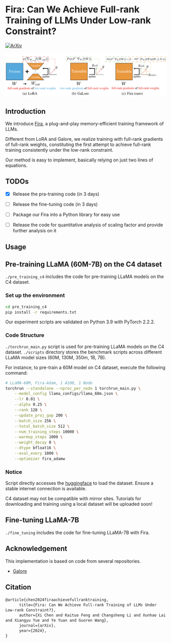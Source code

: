 # Fira: Can We Achieve Full-rank Training of LLMs Under Low-rank Constraint?

[![ArXiv](https://img.shields.io/badge/ArXiv-<2410.01623>-<COLOR>.svg)](https://arxiv.org/abs/2410.01623)



![](./assests/framework.png)

## Introduction

We introduce [Fira](https://arxiv.org/abs/2410.01623), a plug-and-play memory-efficient training framework of LLMs. 

Different from LoRA and Galore, we realize training with full-rank gradients of full-rank weights, constituting the first attempt to achieve full-rank training consistently under the low-rank constraint.

Our method is easy to implement, basically relying on just two lines of equations.


## TODOs

- [x] Release the pra-training code (in 3 days)
- [ ] Release the fine-tuning code (in 3 days)
- [ ] Package our Fira into a Python library for easy use
- [ ] Release the code for quantitative analysis of scaling factor and provide further analysis on it



## Usage

## Pre-training LLaMA (60M-7B) on the C4 dataset

`./pre_training_c4` includes the code for pre-training LLaMA models on the C4 dataset.

### Set up the environment
```bash
cd pre_training_c4
pip install -r requirements.txt
```
Our experiment scripts are validated on Python 3.9 with PyTorch 2.2.2.

### Code Structure
`./torchrun_main.py` script is used for pre-training LLaMA models on the C4 dataset. 
`./scripts` directory stores the benchmark scripts across different LLaMA model sizes (60M, 130M, 350m, 1B, 7B).

For instance, to pre-train a 60M model on C4 dataset, execute the following command:
```bash
# LLaMA-60M, Fira-Adam, 1 A100, 1 Node
torchrun --standalone --nproc_per_node 1 torchrun_main.py \
    --model_config llama_configs/llama_60m.json \
    --lr 0.01 \
    --alpha 0.25 \
    --rank 128 \
    --update_proj_gap 200 \
    --batch_size 256 \
    --total_batch_size 512 \
    --num_training_steps 10000 \
    --warmup_steps 1000 \
    --weight_decay 0 \
    --dtype bfloat16 \
    --eval_every 1000 \
    --optimizer fira_adamw 
```

### Notice
Script directly accesses the [huggingface](https://huggingface.co/) to load the dataset. Ensure a stable internet connection is available.

C4 dataset may not be compatible with mirror sites. Tutorials for downloading and training using a local dataset will be uploaded soon!

## Fine-tuning LLaMA-7B

`./fine_tuning` includes the code for fine-tuning LLaMA-7B with Fira.

## Acknowledgement
This implementation is based on code from several repositories.
* [Galore](https://github.com/jiaweizzhao/GaLore)



## Citation

```
@article{chen2024firaachievefullranktraining,
      title={Fira: Can We Achieve Full-rank Training of LLMs Under Low-rank Constraint?}, 
      author={Xi Chen and Kaituo Feng and Changsheng Li and Xunhao Lai and Xiangyu Yue and Ye Yuan and Guoren Wang},
      journal={arXiv},
      year={2024},
}
```


